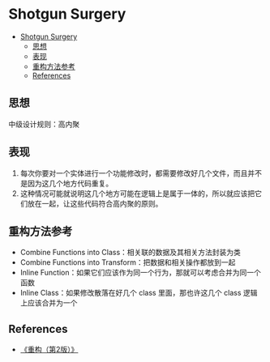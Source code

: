 # Shotgun Surgery


<!-- TOC -->

- [Shotgun Surgery](#shotgun-surgery)
    - [思想](#思想)
    - [表现](#表现)
    - [重构方法参考](#重构方法参考)
    - [References](#references)

<!-- /TOC -->


## 思想
中级设计规则：高内聚


## 表现
1. 每次你要对一个实体进行一个功能修改时，都需要修改好几个文件，而且并不是因为这几个地方代码重复。
2. 这种情况可能就说明这几个地方可能在逻辑上是属于一体的，所以就应该把它们放在一起，让这些代码符合高内聚的原则。


## 重构方法参考
* Combine Functions into Class：相关联的数据及其相关方法封装为类
* Combine Functions into Transform：把数据和相关操作都放到一起
* Inline Function：如果它们应该作为同一个行为，那就可以考虑合并为同一个函数
* Inline Class：如果修改散落在好几个 class 里面，那也许这几个 class 逻辑上应该合并为一个


## References
* [《重构（第2版）》](https://book.douban.com/subject/33400354/)
